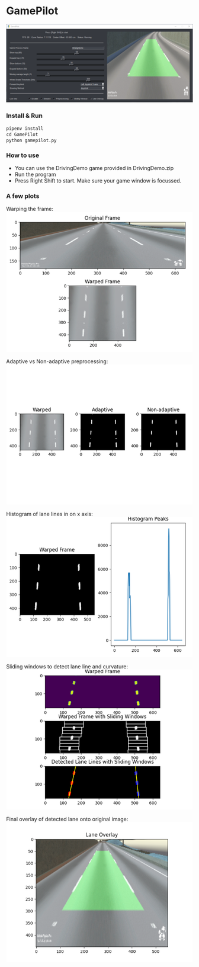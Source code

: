 # GamePilot
![](docs_plot/demo.png)

### Install & Run

```
pipenv install
cd GamePilot
python gamepilot.py
```

### How to use
* You can use the DrivingDemo game provided in DrivingDemo.zip
* Run the program
* Press Right Shift to start. Make sure your game window is focussed.


### A few plots
Warping the frame:
![](docs_plot/plot1.png)

Adaptive vs Non-adaptive preprocessing:
![](docs_plot/plot2.png)

Histogram of lane lines in on x axis:
![](docs_plot/plot3.png)

Sliding windows to detect lane line and curvature:
![](docs_plot/plot4.png)

Final overlay of detected lane onto original image:
![](docs_plot/plot5.png)
